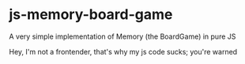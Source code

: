 js-memory-board-game
====================

A very simple implementation of Memory (the BoardGame) in pure JS

Hey, I'm not a frontender, that's why my js code sucks; you're warned
